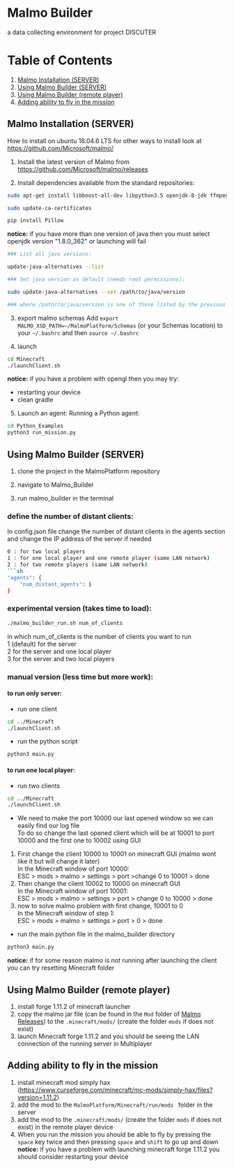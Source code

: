 # Malmo Builder
a data collecting environment for project DISCUTER

# Table of Contents
1. [Malmo Installation (SERVER)](#malmo-installation-server)
2. [Using Malmo Builder (SERVER)](#using-malmo-builder-server)
3. [Using Malmo Builder (remote player)](#using-malmo-builder-remote-player)
4. [Adding ability to fly in the mission](#adding-ability-to-fly-in-the-mission)

  
## Malmo Installation (SERVER)

How to install on ubuntu 18.04.6 LTS for other ways to install look at https://github.com/Microsoft/malmo/ 

1. Install the latest version of Malmo from https://github.com/Microsoft/malmo/releases

2. Install dependencies available from the standard repositories:
```sh
sudo apt-get install libboost-all-dev libpython3.5 openjdk-8-jdk ffmpeg python-tk python-imaging-tk

sudo update-ca-certificates

pip install Pillow
```
**notice:** if you have more than one version of java then you must select openjdk version "1.8.0_362" or launching will fail 
```sh
### List all java versions:

update-java-alternatives --list

### Set java version as default (needs root permissions):

sudo update-java-alternatives --set /path/to/java/version

### where /path/to/java/version is one of those listed by the previous command (e.g. /usr/lib/jvm/java-1.8.0-openjdk-amd64).
```

3. export malmo schemas
Add ```export MALMO_XSD_PATH=~/MalmoPlatform/Schemas``` (or your Schemas location) to your ```~/.bashrc``` and then ```source ~/.bashrc```

4. launch
```sh
cd Minecraft
./launchClient.sh 
```
**notice:** if you have a problem with opengl then you may try:
 - restarting your device
 - clean gradle

5. Launch an agent:
Running a Python agent:
```sh
cd Python_Examples
python3 run_mission.py
```
## Using Malmo Builder (SERVER)

1. clone the project in the MalmoPlatform repository

2. navigate to Malmo_Builder

3. run malmo_builder in the terminal 
### define the number of distant clients:
In config.json file change the number of distant clients in the agents section and change the IP address of the server if needed
```sh  
0 : for two local players  
1 : for one local player and one remote player (same LAN network)  
2 : for two remote players (same LAN network)
```sh
"agents": {
    "num_distant_agents": 1
}
```
### experimental version (takes time to load):
```sh 
./malmo_builder_run.sh num_of_clients
```
in which num_of_clients is the number of clients you want to run  
    1 (default) for the server  
    2 for the server and one local player  
    3 for the server and two local players  

### manual version (less time but more work):
#### to run only server:
- run one client
```sh
cd ../Minecraft
./launchClient.sh
```
- run the python script
```sh
python3 main.py
```

#### to run one local player:
- run two clients
```sh
cd ../Minecraft
./launchClient.sh
```
- We need to make the port 10000 our last opened window so we can easily find our log file  
To do so change the last opened client which will be at 10001 to port 10000 and the first one to 10002 using GUI
1. First change the client 10000 to 10001 on minecraft GUI (malmo wont like it but will change it later)  
In the Minecraft window of port 10000:  
ESC > mods > malmo > settings > port  >change 0 to 10001 > done  
2. Then change the client 10002 to 10000 on minecraft GUI  
In the Minecraft window of port 10001:  
ESC > mods > malmo > settings > port > change 0 to 10000 > done  
3. now to solve malmo problem with first change, 10001 to 0  
In the Minecraft window of step 1:  
ESC > mods > malmo > settings > port > 0 > done  

- run the main python file in the malmo_builder directory
```sh
python3 main.py
```
**notice:** if for some reason malmo is not running after launching the client you can try resetting Minecraft folder
## Using Malmo Builder (remote player)
1. install forge 1.11.2 of minecraft launcher
2. copy the malmo jar file (can be found in the ``Mod`` folder of [Malmo Releases](https://github.com/microsoft/malmo/releases)) to the ```.minecraft/mods/``` (create the folder ```mods``` if does not exist)
3. launch Minecraft forge 1.11.2 and you should be seeing the LAN connection of the running server in Multiplayer

## Adding ability to fly in the mission
1. install minecraft mod simply hax (https://www.curseforge.com/minecraft/mc-mods/simply-hax/files?version=1.11.2)
2. add the mod to the ```MalmoPlatform/Minecraft/run/mods ``` folder in the server
3. add the mod to the ```.minecraft/mods/``` (create the folder ```mods``` if does not exist) in the remote player device 
4. When you run the mission you should be able to fly by pressing the ```space``` key twice and then pressing ```space``` and ```shift``` to go up and down  
**notice:** if you have a problem with launching minecraft forge 1.11.2 you should consider restarting your device


